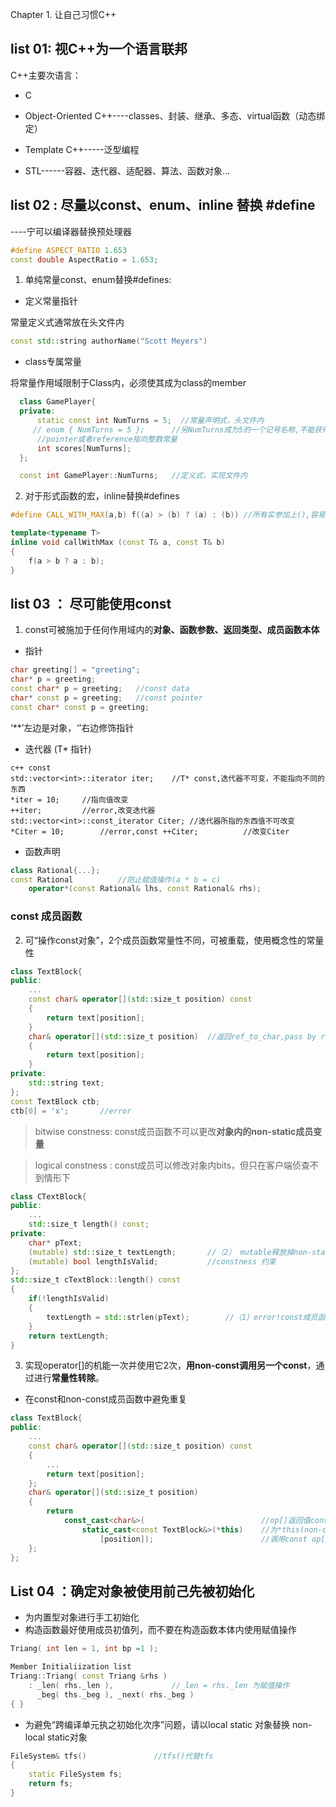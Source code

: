 Chapter 1. 让自己习惯C++

## list 01: 视C++为一个语言联邦

 C++主要次语言：
 - C

- Object-Oriented C++----classes、封装、继承、多态、virtual函数（动态绑定）

- Template C++-----泛型编程

- STL------容器、迭代器、适配器、算法、函数对象...

## list 02 : 尽量以const、enum、inline 替换 #define 

----宁可以编译器替换预处理器

```c++
#define ASPECT_RATIO 1.653
const double AspectRatio = 1.653;
```

1. 单纯常量const、enum替换#defines:

- 定义常量指针

常量定义式通常放在头文件内

```C++
const std::string authorName("Scott Meyers")
```

- class专属常量

将常量作用域限制于Class内，必须使其成为class的member

```C++
  class GamePlayer{
  private:
      static const int NumTurns = 5;  //常量声明式，头文件内
     // enum { NumTurns = 5 };		//另NumTurns成为5的一个记号名称,不能获得
      //pointer或者reference指向整数常量     
      int scores[NumTurns];
  };

  const int GamePlayer::NumTurns;	//定义式，实现文件内  
```

2. 对于形式函数的宏，inline替换#defines

```C++
#define CALL_WITH_MAX(a,b) f((a) > (b) ? (a) : (b))	//所有实参加上(),容易产生错误
```

```C++
template<typename T>
inline void callWithMax (const T& a, const T& b)
{
    f(a > b ? a : b);
}
```

## list 03 ： 尽可能使用const

1. const可被施加于任何作用域内的**对象、函数参数、返回类型、成员函数本体**

- 指针

```C++
char greeting[] = "greeting";
char* p = greeting;
const char* p = greeting;	//const data
char* const p = greeting;	//const pointer
const char* const p = greeting;
```

‘**’左边是对象，*‘*’右边修饰指针

- 迭代器 (T* 指针)

```
c++ const
std::vector<int>::iterator iter;	//T* const,迭代器不可变，不能指向不同的东西
*iter = 10;		//指向值改变
++iter;			//error,改变迭代器
std::vector<int>::const_iterator Citer;	//迭代器所指的东西值不可改变
*Citer = 10;		//error,const ++Citer;			//改变Citer 
```

- 函数声明
```c++
class Rational{...};
const Rational			//防止赋值操作(a * b = c)
    operator*(const Rational& lhs, const Rational& rhs);

```

### const 成员函数

2. 可“操作const对象”，2个成员函数常量性不同，可被重载，使用概念性的常量性

```C++
class TextBlock{
public:
    ...
    const char& operator[](std::size_t position) const
    {
        return text[position];
    }
    char& operator[](std::size_t position)	//返回ref_to_char,pass by ref
    {
        return text[position];
    }
private:
    std::string text;    
};
const TextBlock ctb;
ctb[0] = 'x';		//error
```

> bitwise constness: const成员函数不可以更改**对象内的non-static成员变量**

> logical constness : const成员可以修改对象内bits，但只在客户端侦查不到情形下

```c++
class CTextBlock{
public:
	...
	std::size_t length() const;
private:
	char* pText;
	(mutable) std::size_t textLength;		//（2） mutable释放掉non-static成员变量bitwise 
	(mutable) bool lengthIsValid;			//constness 约束
};
std::size_t cTextBlock::length() const
{
    if(!lengthIsValid)
    {
        textLength = std::strlen(pText);		//（1）error!const成员函数内不能赋值修				LengthIsValid = true;					//	改对象内的non-static成员变量
    }
    return textLength;
}
```

3. 实现operator[]的机能一次并使用它2次，**用non-const调用另一个const**，通过进行**常量性转除**。
- 在const和non-const成员函数中避免重复

```c++
class TextBlock{
public:
    ...
    const char& operator[](std::size_t position) const
    { 
        ...
        return text[position];
    };
    char& operator[](std::size_t position)
    {
        return
            const_cast<char&>(							//op[]返回值const转除
            	static_cast<const TextBlock&>(*this)	//为*this(non-const对象)加上const
            		[position]);						//调用const op[]
    };  
};
```

## List 04 ：确定对象被使用前己先被初始化

- 为内置型对象进行手工初始化
- 构造函数最好使用成员初值列，而不要在构造函数本体内使用赋值操作

```c++
Triang( int len = 1, int bp =1 );

Member Initialiization list
Triang::Triang( const Triang &rhs )
    : _len( rhs._len ),				//_len = rhs._len 为赋值操作
      _beg( ths._beg ), _next( rhs._beg )
{ }
```

- 为避免“跨编译单元执之初始化次序”问题，请以local static 对象替换 non-local static对象

```c++
FileSystem& tfs()				//tfs()代替tfs
{
	static FileSystem fs;
	return fs;
}
```

